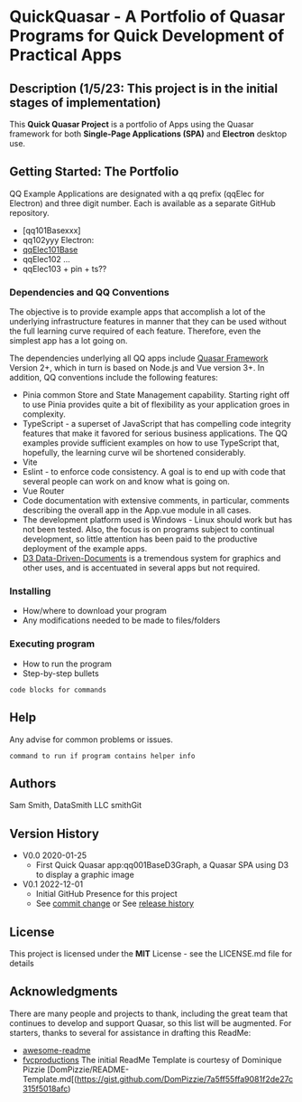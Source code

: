 # QuickQuasar - A Portfolio of Quasar Programs for Quick Development of Practical Apps

## Description (1/5/23: This project is in the initial stages of implementation)

This **Quick Quasar Project** is a portfolio of Apps using the Quasar framework for both **Single-Page Applications (SPA)** and **Electron** desktop use.  

## Getting Started: The Portfolio

QQ Example Applications are designated with a qq prefix (qqElec for Electron) and three digit number.  Each is available as a separate GitHub repository.

- [qq101Basexxx]
- qq102yyy
Electron:
- [qqElec101Base](https://github.com/QuickQuasar/qqElec101Base)
- qqElec102 ...
- qqElec103 + pin + ts??

### Dependencies and QQ Conventions

The objective is to provide example apps that accomplish a lot of the underlying infrastructure features in manner that they can be used without the full learning curve required of each feature.  Therefore, even the simplest app has a lot going on.

The dependencies underlying all QQ apps include [Quasar Framework](https://quasar.dev/) Version 2+, which in turn is based on Node.js and Vue version 3+.
In addition, QQ conventions include the following features:

* Pinia common Store and State Management capability.  Starting right off to use Pinia provides quite a bit of flexibility as your application groes in complexity.
* TypeScript - a superset of JavaScript that has compelling code integrity features that make it favored for serious business applications.  The QQ examples provide sufficient examples on how to use TypeScript that, hopefully, the learning curve wil be shortened considerably.
* Vite
* Eslint - to enforce code consistency.  A goal is to end up with code that several people can work on and know what is going on.
* Vue Router
* Code documentation with extensive comments, in particular, comments describing the overall app in the App.vue module in all cases.
* The development platform used is Windows - Linux should work but has not been tested.  Also, the focus is on programs subject to continual development, so little attention has been paid to the productive deployment of the example apps.
* [D3 Data-Driven-Documents](https://d3js.org/) is a tremendous system for graphics and other uses, and is accentuated in several apps but not required.

### Installing

* How/where to download your program
* Any modifications needed to be made to files/folders

### Executing program

* How to run the program
* Step-by-step bullets
```
code blocks for commands
```

## Help

Any advise for common problems or issues.
```
command to run if program contains helper info
```

## Authors

Sam Smith, DataSmith LLC smithGit


## Version History

* V0.0 2020-01-25
    * First Quick Quasar app:qq001BaseD3Graph, a Quasar SPA using D3 to display a graphic image
* V0.1 2022-12-01
    * Initial GitHub Presence for this project
    * See [commit change]() or See [release history]()


## License

This project is licensed under the **MIT** License - see the LICENSE.md file for details

## Acknowledgments

There are many people and projects to thank, including the great team that continues to develop and support Quasar, so this list will be augmented.  For starters, thanks to several for assistance in drafting this ReadMe:  
* [awesome-readme](https://github.com/matiassingers/awesome-readme)
* [fvcproductions](https://gist.github.com/fvcproductions/1bfc2d4aecb01a834b46)
The initial ReadMe Template is courtesy of Dominique Pizzie [DomPizzie/README-Template.md[(https://gist.github.com/DomPizzie/7a5ff55ffa9081f2de27c315f5018afc)
